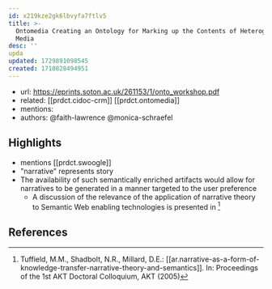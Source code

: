 ```yaml
---
id: x219kze2gk6lbvyfa7ftlv5
title: >-
  Ontomedia Creating an Ontology for Marking up the Contents of Heterogeneous
  Media
desc: ''
upda
updated: 1729891098545
created: 1710828494951
---
```


- url: https://eprints.soton.ac.uk/261153/1/onto_workshop.pdf
- related: [[prdct.cidoc-crm]] [[prdct.ontomedia]]
- mentions: 
- authors: @faith-lawrence @monica-schraefel

## Highlights

- mentions [[prdct.swoogle]]
- "narrative" represents story
- The availability of such semantically enriched artifacts would allow for narratives to be generated in a manner targeted to the user preference
  - A discussion of the relevance of
the application of narrative theory to Semantic Web enabling technologies is presented in [^7]



## References

[^7]: Tuffield, M.M., Shadbolt, N.R., Millard, D.E.: [[ar.narrative-as-a-form-of-knowledge-transfer-narrative-theory-and-semantics]]. In: Proceedings of the 1st AKT Doctoral Colloquium, AKT (2005)
[^9]: Lawrence, K.F., m. c. schraefel: [[Amateur fiction online - the web of community trust|ar.amateur-fiction-online-the-web-of-community-trust]]. In: Proceedings of the 1st AKT Doctoral Colloquium, AKT (2005)